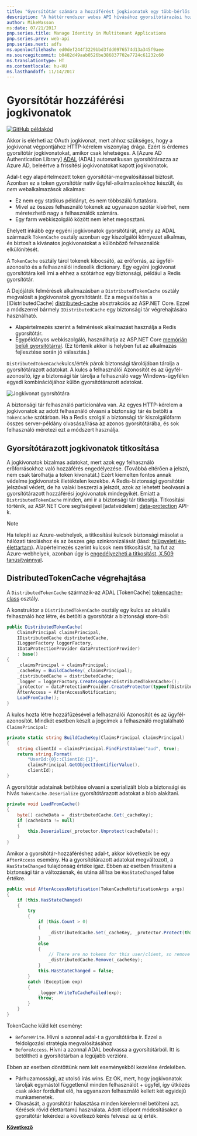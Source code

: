 ```yaml
---
title: "Gyorsítótár számára a hozzáférést jogkivonatok egy több-bérlős alkalmazásban"
description: "A háttérrendszer webes API hívásához gyorsítótárazási hozzáférési jogkivonatok"
author: MikeWasson
ms:date: 07/21/2017
pnp.series.title: Manage Identity in Multitenant Applications
pnp.series.prev: web-api
pnp.series.next: adfs
ms.openlocfilehash: ed0def244f3229bbd3fdd0976574d13a345f9aee
ms.sourcegitcommit: b0482d49aab0526be386837702e7724c61232c60
ms.translationtype: HT
ms.contentlocale: hu-HU
ms.lasthandoff: 11/14/2017
---
```

# <a name="cache-access-tokens"></a>Gyorsítótár hozzáférési jogkivonatok

[![GitHub](../_images/github.png) példakód][sample application]

Akkor is elérheti az OAuth jogkivonat, mert ahhoz szükséges, hogy a jogkivonat végpontjához HTTP-kérelem viszonylag drága. Ezért is érdemes gyorsítótár jogkivonatokat, amikor csak lehetséges. A [Azure AD Authentication Library] [ ADAL] (ADAL) automatikusan gyorsítótárazza az Azure AD, beleértve a frissítési jogkivonatokat kapott jogkivonatok.

Adal-t egy alapértelmezett token gyorsítótár-megvalósítással biztosít. Azonban ez a token gyorsítótár natív ügyfél-alkalmazásokhoz készült, és *nem* webalkalmazások alkalmas:

* Ez nem egy statikus példányt, és nem többszálú futtatásra.
* Mivel az összes felhasználó tokenek az ugyanazon szótár kísérhet, nem méretezhető nagy a felhasználók számára.
* Egy farm webkiszolgáló között nem lehet megosztani.

Ehelyett inkább egy egyéni jogkivonatok gyorsítótárát, amely az ADAL származik `TokenCache` osztály azonban egy kiszolgálói környezet alkalmas, és biztosít a kívánatos jogkivonatokat a különböző felhasználók elkülönítését.

A `TokenCache` osztály tárol tokenek kibocsátó, az erőforrás, az ügyfél-azonosító és a felhasználói indexelik dictionary. Egy egyéni jogkivonat gyorsítótára kell írni a ehhez a szótárhoz egy biztonsági, például a Redis gyorsítótár.

A Dejójáték felmérések alkalmazásban a `DistributedTokenCache` osztály megvalósít a jogkivonatok gyorsítótárát. Ez a megvalósítás a [IDistributedCache] [ distributed-cache] absztrakciós az ASP.NET Core. Ezzel a módszerrel bármely `IDistributedCache` egy biztonsági tár végrehajtására használható.

* Alapértelmezés szerint a felmérések alkalmazást használja a Redis gyorsítótár.
* Egypéldányos webkiszolgáló, használhatja az ASP.NET Core [memórián belüli gyorsítótárral][in-memory-cache]. (Ez történik akkor is helyben fut az alkalmazás fejlesztése során jó választás.)

`DistributedTokenCache`kulcs/érték párok biztonsági tárolójában tárolja a gyorsítótárazott adatokat. A kulcs a felhasználói Azonosítót és az ügyfél-azonosító, így a biztonsági tár tárolja a felhasználó vagy Windows-ügyfélen egyedi kombinációjához külön gyorsítótárazott adatokat.

![Jogkivonat gyorsítótára](./images/token-cache.png)

A biztonsági tár felhasználó particionálva van. Az egyes HTTP-kérelem a jogkivonatok az adott felhasználó olvasni a biztonsági tár és betölti a `TokenCache` szótárban. Ha a Redis szolgál a biztonsági tár kiszolgálófarm összes server-példány olvasása/írása az azonos gyorsítótárába, és sok felhasználó méretezi ezt a módszert használja.

## <a name="encrypting-cached-tokens"></a>Gyorsítótárazott jogkivonatok titkosítása
A jogkivonatok bizalmas adatokat, mert azok egy felhasználó erőforrásokhoz való hozzáférés engedélyezése. (Továbbá eltérően a jelszó, nem csak tárolhatja a token kivonatát.) Ezért kiemelten fontos annak védelme jogkivonatok illetéktelen kezekbe. A Redis-biztonsági gyorsítótár jelszóval védett, de ha valaki beszerzi a jelszót, azok az lehetett beolvasni a gyorsítótárazott hozzáférési jogkivonatok mindegyikét. Emiatt a `DistributedTokenCache` minden, ami ír a biztonsági tár titkosítja. Titkosítási történik, az ASP.NET Core segítségével [adatvédelem] [ data-protection] API-k.

> [!NOTE]
> Ha telepíti az Azure-webhelyek, a titkosítási kulcsok biztonsági másolat a hálózati tároláshoz és az összes gép szinkronizálását (lásd: [felügyeleti és-élettartam][key-management]). Alapértelmezés szerint kulcsok nem titkosítását, ha fut az Azure-webhelyek, azonban úgy is [engedélyezheti a titkosítást, X.509 tanúsítvánnyal][x509-cert-encryption].
> 
> 

## <a name="distributedtokencache-implementation"></a>DistributedTokenCache végrehajtása
A `DistributedTokenCache` származik-az ADAL [TokenCache] [ tokencache-class] osztály.

A konstruktor a `DistributedTokenCache` osztály egy kulcs az aktuális felhasználó hoz létre, és betölti a gyorsítótár a biztonsági store-ból:

```csharp
public DistributedTokenCache(
    ClaimsPrincipal claimsPrincipal,
    IDistributedCache distributedCache,
    ILoggerFactory loggerFactory,
    IDataProtectionProvider dataProtectionProvider)
    : base()
{
    _claimsPrincipal = claimsPrincipal;
    _cacheKey = BuildCacheKey(_claimsPrincipal);
    _distributedCache = distributedCache;
    _logger = loggerFactory.CreateLogger<DistributedTokenCache>();
    _protector = dataProtectionProvider.CreateProtector(typeof(DistributedTokenCache).FullName);
    AfterAccess = AfterAccessNotification;
    LoadFromCache();
}
```

A kulcs hozta létre hozzáfűzésével a felhasználói Azonosítót és az ügyfél-azonosítót. Mindkét esetben készít a jogcímek a felhasználó megtalálható `ClaimsPrincipal`:

```csharp
private static string BuildCacheKey(ClaimsPrincipal claimsPrincipal)
{
    string clientId = claimsPrincipal.FindFirstValue("aud", true);
    return string.Format(
        "UserId:{0}::ClientId:{1}",
        claimsPrincipal.GetObjectIdentifierValue(),
        clientId);
}
```

A gyorsítótár adatainak betöltése olvasni a szerializált blob a biztonsági és hívás `TokenCache.Deserialize` gyorsítótárazott adatokat a blob alakítani.

```csharp
private void LoadFromCache()
{
    byte[] cacheData = _distributedCache.Get(_cacheKey);
    if (cacheData != null)
    {
        this.Deserialize(_protector.Unprotect(cacheData));
    }
}
```

Amikor a gyorsítótár-hozzáféréshez adal-t, akkor következik be egy `AfterAccess` esemény. Ha a gyorsítótárazott adatokat megváltozott, a `HasStateChanged` tulajdonság értéke igaz. Ebben az esetben frissíteni a biztonsági tár a változásnak, és utána állítsa be `HasStateChanged` false értékre.

```csharp
public void AfterAccessNotification(TokenCacheNotificationArgs args)
{
    if (this.HasStateChanged)
    {
        try
        {
            if (this.Count > 0)
            {
                _distributedCache.Set(_cacheKey, _protector.Protect(this.Serialize()));
            }
            else
            {
                // There are no tokens for this user/client, so remove the item from the cache.
                _distributedCache.Remove(_cacheKey);
            }
            this.HasStateChanged = false;
        }
        catch (Exception exp)
        {
            _logger.WriteToCacheFailed(exp);
            throw;
        }
    }
}
```

TokenCache küld két esemény:

* `BeforeWrite`. Hívni a azonnal adal-t a gyorsítótárba ír. Ezzel a feldolgozási stratégia megvalósításához
* `BeforeAccess`. Hívni a azonnal ADAL beolvassa a gyorsítótárból. Itt is betöltheti a gyorsítótárban a legújabb verzióra.

Ebben az esetben döntöttünk nem két eseményekből kezelése érdekében.

* Párhuzamossági, az utolsó írás wins. Ez OK, mert, hogy jogkivonatok tárolják egymástól függetlenül minden felhasználót + ügyfél, így ütközés csak akkor fordulhat elő, ha ugyanazon felhasználó kellett két egyidejű munkamenetek.
* Olvasását, a gyorsítótár halasztása minden kérelemnél betölteni azt. Kérések rövid élettartamú használata. Adott időpont módosításakor a gyorsítótár lekérdezi a következő kérés felveszi az új érték.

[**Következő**][client-assertion]

<!-- links -->
[ADAL]: https://msdn.microsoft.com/library/azure/jj573266.aspx
[client-assertion]: ./client-assertion.md
[data-protection]: /aspnet/core/security/data-protection/
[distributed-cache]: /aspnet/core/performance/caching/distributed
[key-management]: /aspnet/core/security/data-protection/configuration/default-settings
[in-memory-cache]: /aspnet/core/performance/caching/memory
[tokencache-class]: https://msdn.microsoft.com/library/azure/microsoft.identitymodel.clients.activedirectory.tokencache.aspx
[x509-cert-encryption]: /aspnet/core/security/data-protection/implementation/key-encryption-at-rest#x509-certificate
[sample application]: https://github.com/mspnp/multitenant-saas-guidance
